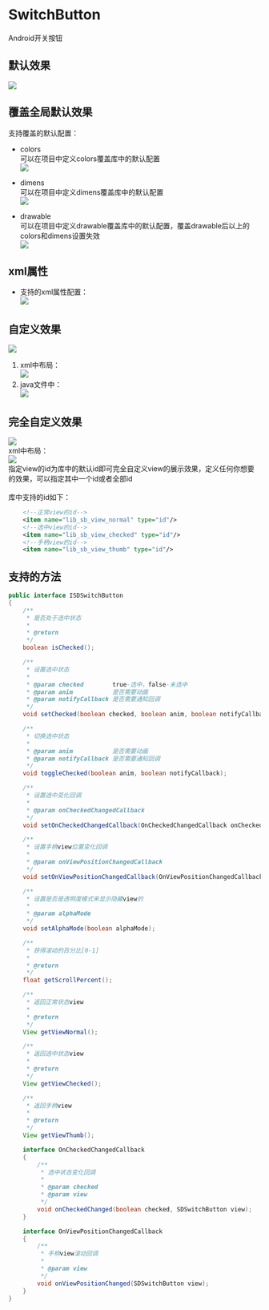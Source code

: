 # SwitchButton
Android开关按钮

## 默认效果
![](http://thumbsnap.com/i/KBISOucv.gif?0705)

## 覆盖全局默认效果
支持覆盖的默认配置：<br>
* colors <br>
可以在项目中定义colors覆盖库中的默认配置<br>
![](http://thumbsnap.com/i/VJIMDfDU.png?0706)<br>

* dimens <br>
可以在项目中定义dimens覆盖库中的默认配置<br>
![](http://thumbsnap.com/i/RoMc4bVA.png?0706)<br>

* drawable <br>
可以在项目中定义drawable覆盖库中的默认配置，覆盖drawable后以上的colors和dimens设置失效<br>
![](http://thumbsnap.com/i/vErZPQhN.png?0706)<br>

## xml属性
* 支持的xml属性配置：<br>
![](http://thumbsnap.com/i/4DrNGJt9.png?0706)<br>

## 自定义效果
![](http://thumbsnap.com/i/YS9spIQs.gif?0706)<br>

1. xml中布局：<br>
![](http://thumbsnap.com/i/GEdAFteT.png?0706)<br>
2. java文件中：<br>
![](http://thumbsnap.com/s/9xlaALzm.png?0706)<br>

## 完全自定义效果
![](http://thumbsnap.com/i/4jo7RqHa.gif?0706)<br>
xml中布局：<br>
![](http://thumbsnap.com/i/8Z9dbQ1f.png?0706)<br>
指定view的id为库中的默认id即可完全自定义view的展示效果，定义任何你想要的效果，可以指定其中一个id或者全部id<br>
<br>
库中支持的id如下：
```Xml
    <!--正常view的id-->
    <item name="lib_sb_view_normal" type="id"/>
    <!--选中view的id-->
    <item name="lib_sb_view_checked" type="id"/>
    <!--手柄view的id-->
    <item name="lib_sb_view_thumb" type="id"/>
```

## 支持的方法
```Java
public interface ISDSwitchButton
{
    /**
     * 是否处于选中状态
     *
     * @return
     */
    boolean isChecked();

    /**
     * 设置选中状态
     *
     * @param checked        true-选中，false-未选中
     * @param anim           是否需要动画
     * @param notifyCallback 是否需要通知回调
     */
    void setChecked(boolean checked, boolean anim, boolean notifyCallback);

    /**
     * 切换选中状态
     *
     * @param anim           是否需要动画
     * @param notifyCallback 是否需要通知回调
     */
    void toggleChecked(boolean anim, boolean notifyCallback);

    /**
     * 设置选中变化回调
     *
     * @param onCheckedChangedCallback
     */
    void setOnCheckedChangedCallback(OnCheckedChangedCallback onCheckedChangedCallback);

    /**
     * 设置手柄view位置变化回调
     *
     * @param onViewPositionChangedCallback
     */
    void setOnViewPositionChangedCallback(OnViewPositionChangedCallback onViewPositionChangedCallback);

    /**
     * 设置是否是透明度模式来显示隐藏view的
     *
     * @param alphaMode
     */
    void setAlphaMode(boolean alphaMode);

    /**
     * 获得滚动的百分比[0-1]
     *
     * @return
     */
    float getScrollPercent();

    /**
     * 返回正常状态view
     *
     * @return
     */
    View getViewNormal();

    /**
     * 返回选中状态view
     *
     * @return
     */
    View getViewChecked();

    /**
     * 返回手柄view
     *
     * @return
     */
    View getViewThumb();

    interface OnCheckedChangedCallback
    {
        /**
         * 选中状态变化回调
         *
         * @param checked
         * @param view
         */
        void onCheckedChanged(boolean checked, SDSwitchButton view);
    }

    interface OnViewPositionChangedCallback
    {
        /**
         * 手柄view滚动回调
         *
         * @param view
         */
        void onViewPositionChanged(SDSwitchButton view);
    }
}
```
